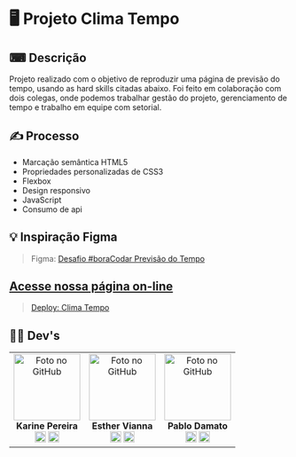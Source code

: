 # 🖥️ Projeto Clima Tempo

## ⌨ Descrição

Projeto realizado com o objetivo de reproduzir uma página de previsão do tempo, usando as hard skills citadas abaixo. Foi feito em colaboração com dois colegas, onde podemos trabalhar gestão do projeto, gerenciamento de tempo e trabalho em equipe com setorial.

## ✍️ Processo

- Marcação semântica HTML5
- Propriedades personalizadas de CSS3
- Flexbox
- Design responsivo
- JavaScript
- Consumo de api

## 💡 Inspiração Figma

> Figma: <a href="https://www.figma.com/file/6YZZOMBSEQzvvY2QaZrJNl/%23boraCodar---Desafio-10-(Community)?node-id=0-1&t=f4ystAKhdMxcKorz-0">Desafio #boraCodar Previsão do Tempo  
  
## Acesse nossa página on-line    
  
> Deploy: <a href="https://devkarine.github.io/clima-tempo/" target= "_blank">Clima Tempo</a>
## 👩‍💻 Dev's
<table align="center">
  <tr>
    <td align="center">
      <div>
        <img src="https://avatars.githubusercontent.com/u/114251625?v=4" width="120px;" alt="Foto no GitHub"/><br>
          <b> Karine Pereira </b><br>
            <a href="https://www.linkedin.com/in/devkarine/" alt="Linkedin"><img src="https://img.shields.io/badge/LinkedIn-0077B5?style=for-the-badge&logo=linkedin&logoColor=white"/ height="20"></a>
            <a href="https://github.com/devkarine" alt="Linkedin"><img src="https://img.shields.io/badge/GitHub-100000?style=for-the-badge&logo=github&logoColor=white" height="20"></a>
      </div>
    </td>

  <td align="center">
      <div>
        <img src="https://avatars.githubusercontent.com/u/110130663?v=4https://avatars.githubusercontent.com/u/110130663?v=4" width="120px;" alt="Foto no GitHub"/><br>
          <b> Esther Vianna </b><br>
            <a href="https://www.linkedin.com/in/esthervianna/" alt="Linkedin"><img src="https://img.shields.io/badge/LinkedIn-0077B5?style=for-the-badge&logo=linkedin&logoColor=white" height="20"></a>
            <a href="https://github.com/EstherVianna" alt="GitHub"><img src="https://img.shields.io/badge/GitHub-100000?style=for-the-badge&logo=github&logoColor=white" height="20"></a>
      </div>
    </td>
  <td align="center">
      <div>
        <img src="https://avatars.githubusercontent.com/u/75569069?v=4" width="120px;" alt="Foto no GitHub"/><br>
          <b> Pablo Damato </b><br>
            <a href="https://www.linkedin.com/in/pablo-damato-gomes/" alt="Linkedin"><img src="https://img.shields.io/badge/LinkedIn-0077B5?style=for-the-badge&logo=linkedin&logoColor=white" height="20"></a>
            <a href="https://github.com/PabloDamato" alt="GitHub"><img src="https://img.shields.io/badge/GitHub-100000?style=for-the-badge&logo=github&logoColor=white" height="20"></a>
      </div>
    </td>

  </tr>
</table>

